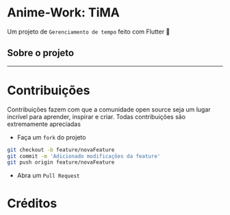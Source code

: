 # Anime-Work: TiMA

Um projeto de `Gerenciamento de tempo` feito com Flutter  💙

## Sobre o projeto
---

# Contribuições

Contribuições fazem com que a comunidade open source seja um lugar incrível para aprender, inspirar e criar. Todas contribuições são extremamente apreciadas

- Faça um `fork` do projeto
```bash
git checkout -b feature/novaFeature
git commit -m 'Adicionado modificações da feature'
git push origin feature/novaFeature
```
- Abra um `Pull Request`


# Créditos